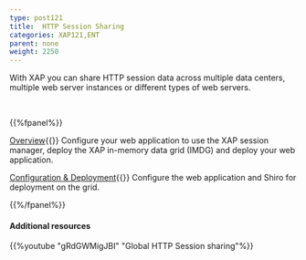 ```yaml
---
type: post121
title:  HTTP Session Sharing
categories: XAP121,ENT
parent: none
weight: 2250
---
```






With XAP you can share HTTP session data across multiple data centers, multiple web server instances or different types of web servers.

 

<br>

{{%fpanel%}}

[Overview](./global-http-session-sharing.html){{<wbr>}}
Configure your web application to use the XAP session manager, deploy the XAP in-memory data grid (IMDG) and deploy your web application.

[Configuration & Deployment](./global-http-session-sharing-configuration.html){{<wbr>}}
Configure the web application and Shiro for deployment on the grid.

{{%/fpanel%}}





#### Additional resources

{{%youtube "gRdGWMigJBI"  "Global HTTP Session sharing"%}}
